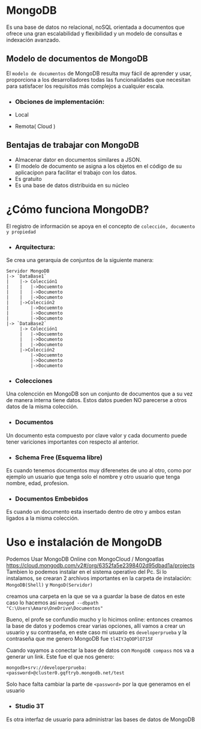 # MongoDB

Es una base de datos no relacional, noSQL orientada a documentos que ofrece una gran escalabilidad y flexibilidad y un modelo de consultas e indexación avanzado.

## Modelo de documentos de MongoDB

El `modelo de documentos` de MongoDB resulta muy fácil de aprender y usar, proporciona a los desarrolladores todas las funcionalidades que necesitan para satisfacer los requisitos más complejos a cualquier escala.

- ### Obciones de implementación:

- Local
- Remota( Cloud )

## Bentajas de trabajar con MongoDB

- Almacenar dator en documentos similares a JSON.
- El modelo de documento se asigna a los objetos en el código de su aplicacipon para facilitar el trabajo con los datos.
- Es gratuito
- Es una base de datos distribuida en su núcleo

# ¿Cómo funciona MongoDB?

El registro de información se apoya en el concepto de `colección, documento y propiedad`

- ### Arquitectura:

Se crea una gerarquia de conjuntos de la siguiente manera:

    Servidor MongoDB
    |-> `DataBase1`
    |    |-> Colección1
    |    |   |->Docuemnto
    |    |   |->Documento
    |    |   |->Documento
    |    |->Colección2
    |        |->Docuemnto
    |        |->Documento
    |        |->Documento
    |-> `DataBase2`
         |-> Colección1
         |   |->Docuemnto
         |   |->Documento
         |   |->Documento
         |->Colección2
             |->Docuemnto
             |->Documento
             |->Documento

- ### Colecciones

Una colencción en MongoDB son un conjunto de documentos que a su vez de manera interna tiene datos. Estos datos pueden NO parecerse a otros datos de la misma colección.

- ### Documentos

Un documento esta compuesto por clave valor y cada documento puede tener variciones importantes con respecto al anterior.

- ### Schema Free (Esquema libre)

Es cuando tenemos documentos muy diferenetes de uno al otro, como por ejemplo un usuario que tenga solo el nombre y otro usuario que tenga nombre, edad, profesion.

- ### Documentos Embebidos

Es cuando un documento esta insertado dentro de otro y ambos estan ligados a la misma colección.

# Uso e instalación de MongoDB

Podemos Usar MongoDB Online con MongoCloud / Mongoatlas https://cloud.mongodb.com/v2#/org/6352fa5e2398402d95dbad1a/projects
Tambien lo podemos instalar en el sistema operativo del Pc. Si lo instalamos, se crearan 2 archivos importantes en la carpeta de instalación: `MongoDB(Shell)` y `MongoD(Servidor)`

creamos una carpeta en la que se va a guardar la base de datos en este caso lo hacemos asi `mongod --dbpath "C:\Users\Amaro\OneDrive\Documentos"`

Bueno, el profe se confundio mucho y lo hicimos online: entonces creamos la base de datos y podemos crear varias opciones, allí vamos a crear un usuario y su contraseña, en este caso mi usuario es `developerprueba` y la contraseña que me genero MongoDB fue `tl4IYJqOOPlO715F`

Cuando vayamos a conectar la base de datos con `MongoDB compass` nos va a generar un link. Este fue el que nos genero:

    mongodb+srv://developerprueba:<password>@cluster0.gqftryb.mongodb.net/test

Solo hace falta cambiar la parte de `<password>` por la que generamos en el usuario

- ### Studio 3T

Es otra interfaz de usuario para administrar las bases de datos de MongoDB